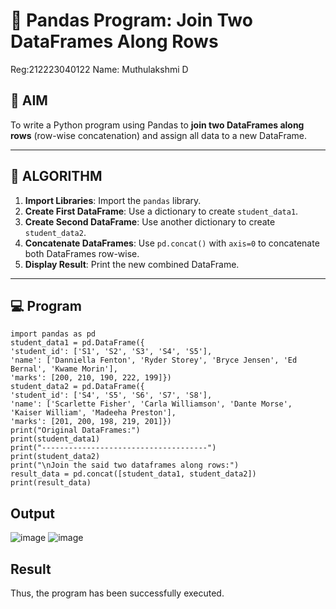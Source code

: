 # 🧪 Pandas Program: Join Two DataFrames Along Rows
Reg:212223040122
Name: Muthulakshmi D
## 🎯 AIM

To write a Python program using Pandas to **join two DataFrames along rows** (row-wise concatenation) and assign all data to a new DataFrame.

---

## 🧠 ALGORITHM

1. **Import Libraries**: Import the `pandas` library.
2. **Create First DataFrame**: Use a dictionary to create `student_data1`.
3. **Create Second DataFrame**: Use another dictionary to create `student_data2`.
4. **Concatenate DataFrames**: Use `pd.concat()` with `axis=0` to concatenate both DataFrames row-wise.
5. **Display Result**: Print the new combined DataFrame.

---

## 💻 Program
```
import pandas as pd 
student_data1 = pd.DataFrame({ 
'student_id': ['S1', 'S2', 'S3', 'S4', 'S5'], 
'name': ['Danniella Fenton', 'Ryder Storey', 'Bryce Jensen', 'Ed Bernal', 'Kwame Morin'],  
'marks': [200, 210, 190, 222, 199]}) 
student_data2 = pd.DataFrame({ 
'student_id': ['S4', 'S5', 'S6', 'S7', 'S8'], 
'name': ['Scarlette Fisher', 'Carla Williamson', 'Dante Morse', 'Kaiser William', 'Madeeha Preston'],  
'marks': [201, 200, 198, 219, 201]}) 
print("Original DataFrames:") 
print(student_data1) 
print("-------------------------------------") 
print(student_data2) 
print("\nJoin the said two dataframes along rows:") 
result_data = pd.concat([student_data1, student_data2]) 
print(result_data)
```

## Output
![image](https://github.com/user-attachments/assets/742744ac-b0ae-4cea-b07d-11a2d3c62553)
![image](https://github.com/user-attachments/assets/2c2dbb49-8359-41d1-b417-05c1afcc1afd)

## Result
Thus, the program has been successfully executed.
